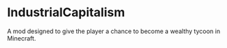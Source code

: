 # IndustrialCapitalism
A mod designed to give the player a chance to become a wealthy tycoon in Minecraft.
